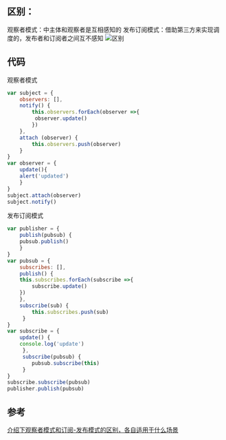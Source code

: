 ## 区别：
观察者模式：中主体和观察者是互相感知的
发布订阅模式：借助第三方来实现调度的，发布者和订阅者之间互不感知
![区别](https://user-images.githubusercontent.com/18718461/53536375-228ba180-3b41-11e9-9737-d71f85040cfc.png)

## 代码
观察者模式
```javascript
var subject = {
    observers: [],
    notify() {
        this.observers.forEach(observer =>{
	     observer.update()
        })
    },
    attach (observer) {
        this.observers.push(observer)
    }
}
var observer = {
    update(){
	alert('updated')
    }
}
subject.attach(observer)
subject.notify()
```

发布订阅模式
```javascript
var publisher = {
    publish(pubsub) {
	pubsub.publish()
    }
}
var pubsub = {
    subscribes: [],
    publish() {
	this.subscribes.forEach(subscribe =>{
	    subscribe.update()
	})
    },
    subscribe(sub) {
        this.subscribes.push(sub)
     }
}
var subscribe = {
    update() {
	console.log('update')
     },
     subscribe(pubsub) {
        pubsub.subscribe(this)
     }
}
subscribe.subscribe(pubsub)
publisher.publish(pubsub)
```

## 参考
[介绍下观察者模式和订阅-发布模式的区别，各自适用于什么场景](https://github.com/Advanced-Frontend/Daily-Interview-Question/issues/25)
